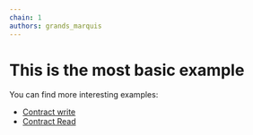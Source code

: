 ```yaml
---
chain: 1
authors: grands_marquis
---
```

# This is the most basic example

You can find more interesting examples:
* [Contract write](https://build.musedao.io/editor?template=contract_write)
* [Contract Read](https://build.musedao.io/editor?template=contract_read)
